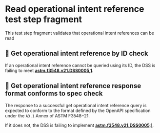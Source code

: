 # Read operational intent reference test step fragment

This test step fragment validates that operational intent references can be read

## 🛑 Get operational intent reference by ID check

If an operational intent reference cannot be queried using its ID, the DSS is failing to meet **[astm.f3548.v21.DSS0005,1](../../../../../../../requirements/astm/f3548/v21.md)**.

## 🛑 Get operational intent reference response format conforms to spec check

The response to a successful get operational intent reference query is expected to conform to the format defined by the OpenAPI specification under the `A3.1` Annex of ASTM F3548−21.

If it does not, the DSS is failing to implement **[astm.f3548.v21.DSS0005,1](../../../../../../../requirements/astm/f3548/v21.md)**.
